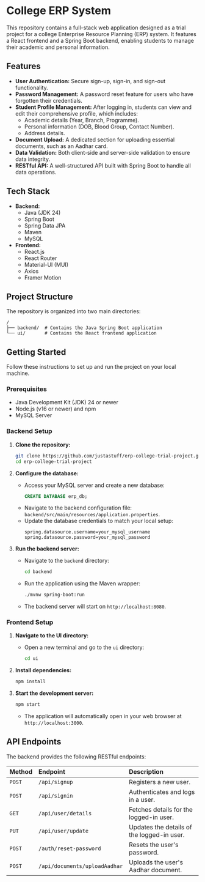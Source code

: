 # College ERP System

This repository contains a full-stack web application designed as a trial project for a college Enterprise Resource Planning (ERP) system. It features a React frontend and a Spring Boot backend, enabling students to manage their academic and personal information.

## Features

*   **User Authentication:** Secure sign-up, sign-in, and sign-out functionality.
*   **Password Management:** A password reset feature for users who have forgotten their credentials.
*   **Student Profile Management:** After logging in, students can view and edit their comprehensive profile, which includes:
    *   Academic details (Year, Branch, Programme).
    *   Personal information (DOB, Blood Group, Contact Number).
    *   Address details.
*   **Document Upload:** A dedicated section for uploading essential documents, such as an Aadhar card.
*   **Data Validation:** Both client-side and server-side validation to ensure data integrity.
*   **RESTful API:** A well-structured API built with Spring Boot to handle all data operations.

## Tech Stack

*   **Backend:**
    *   Java (JDK 24)
    *   Spring Boot
    *   Spring Data JPA
    *   Maven
    *   MySQL
*   **Frontend:**
    *   React.js
    *   React Router
    *   Material-UI (MUI)
    *   Axios
    *   Framer Motion

## Project Structure

The repository is organized into two main directories:

```
/
├── backend/  # Contains the Java Spring Boot application
└── ui/       # Contains the React frontend application
```

## Getting Started

Follow these instructions to set up and run the project on your local machine.

### Prerequisites

*   Java Development Kit (JDK) 24 or newer
*   Node.js (v16 or newer) and npm
*   MySQL Server

### Backend Setup

1.  **Clone the repository:**
    ```sh
    git clone https://github.com/justastuff/erp-college-trial-project.git
    cd erp-college-trial-project
    ```

2.  **Configure the database:**
    *   Access your MySQL server and create a new database:
        ```sql
        CREATE DATABASE erp_db;
        ```
    *   Navigate to the backend configuration file: `backend/src/main/resources/application.properties`.
    *   Update the database credentials to match your local setup:
        ```properties
        spring.datasource.username=your_mysql_username
        spring.datasource.password=your_mysql_password
        ```

3.  **Run the backend server:**
    *   Navigate to the `backend` directory:
        ```sh
        cd backend
        ```
    *   Run the application using the Maven wrapper:
        ```sh
        ./mvnw spring-boot:run
        ```
    *   The backend server will start on `http://localhost:8080`.

### Frontend Setup

1.  **Navigate to the UI directory:**
    *   Open a new terminal and go to the `ui` directory:
        ```sh
        cd ui
        ```

2.  **Install dependencies:**
    ```sh
    npm install
    ```

3.  **Start the development server:**
    ```sh
    npm start
    ```
    *   The application will automatically open in your web browser at `http://localhost:3000`.

## API Endpoints

The backend provides the following RESTful endpoints:

| Method | Endpoint                    | Description                                |
| :----- | :-------------------------- | :----------------------------------------- |
| `POST` | `/api/signup`               | Registers a new user.                      |
| `POST` | `/api/signin`               | Authenticates and logs in a user.          |
| `GET`  | `/api/user/details`         | Fetches details for the logged-in user.    |
| `PUT`  | `/api/user/update`          | Updates the details of the logged-in user. |
| `POST` | `/auth/reset-password`      | Resets the user's password.                |
| `POST` | `/api/documents/uploadAadhar` | Uploads the user's Aadhar document.      |
